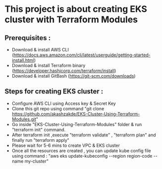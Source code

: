 # This project is about creating EKS cluster with Terraform Modules

## Prerequisites :
- Download & install AWS CLI (https://docs.aws.amazon.com/cli/latest/userguide/getting-started-install.html)
- Download & install Terraform binary (https://developer.hashicorp.com/terraform/install)
- Download & install GitBash (https://git-scm.com/downloads)
## Steps for creating EKS cluster :
- Configure AWS CLI using Access key & Secret Key 
- Clone this git repo using command "git clone https://github.com/akashzakde/EKS-Cluster-Using-Terraform-Modules.git"
- Go inside "EKS-Cluster-Using-Terraform-Modules" folder & run "terraform init" command.
- After terraform init ,execute "terraform validate" , "terraform plan" and finally run "terraform apply"
- Please wait for 5-6 mins to create VPC & EKS cluster
- Once all the resources are created , you can update kube config file using command : "aws eks update-kubeconfig --region region-code --name my-cluster"
